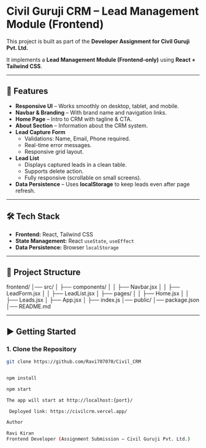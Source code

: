 # Civil Guruji CRM – Lead Management Module (Frontend)

This project is built as part of the **Developer Assignment for Civil Guruji Pvt. Ltd.**

It implements a **Lead Management Module (Frontend-only)** using **React + Tailwind CSS**.

---

## 🚀 Features
- **Responsive UI** – Works smoothly on desktop, tablet, and mobile.
- **Navbar & Branding** – With brand name and navigation links.
- **Home Page** – Intro to CRM with tagline & CTA.
- **About Section** – Information about the CRM system.
- **Lead Capture Form**
  - Validations: Name, Email, Phone required.
  - Real-time error messages.
  - Responsive grid layout.
- **Lead List**
  - Displays captured leads in a clean table.
  - Supports delete action.
  - Fully responsive (scrollable on small screens).
- **Data Persistence** – Uses **localStorage** to keep leads even after page refresh.

---

## 🛠️ Tech Stack
- **Frontend:** React, Tailwind CSS  
- **State Management:** React `useState`, `useEffect`  
- **Data Persistence:** Browser `localStorage`

---

## 📂 Project Structure
frontend/
│── src/
│ ├── components/
│ │ ├── Navbar.jsx
│ │ ├── LeadForm.jsx
│ │ ├── LeadList.jsx
│ ├── pages/
│ │ ├── Home.jsx
│ │ ├── Leads.jsx
│ ├── App.jsx
│ ├── index.js
│── public/
│── package.json
│── README.md


---

## ▶️ Getting Started

### 1. Clone the Repository
```bash
git clone https://github.com/Ravi707070/Civil_CRM


npm install

npm start

The app will start at http://localhost:{port}/

 Deployed link: https://civilcrm.vercel.app/

Author

Ravi Kiran
Frontend Developer (Assignment Submission – Civil Guruji Pvt. Ltd.)
